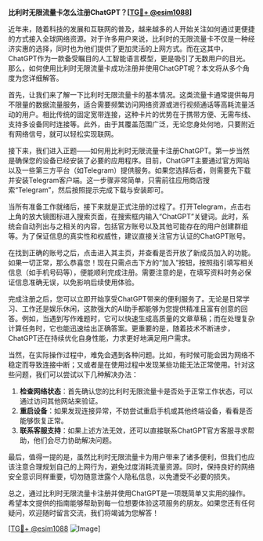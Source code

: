 **比利时无限流量卡怎么注册ChatGPT？[[TG💪+ @esim1088](https://t.me/s/esim1088)]**

近年来，随着科技的发展和互联网的普及，越来越多的人开始关注如何通过更便捷的方式接入全球网络资源。对于许多用户来说，比利时的无限流量卡不仅是一种经济实惠的选择，同时也为他们提供了更加灵活的上网方式。而在这其中，ChatGPT作为一款备受瞩目的人工智能语言模型，更是吸引了无数用户的目光。那么，如何使用比利时无限流量卡成功注册并使用ChatGPT呢？本文将从多个角度为您详细解答。

首先，让我们来了解一下比利时无限流量卡的基本情况。这类流量卡通常提供每月不限量的数据流量服务，适合需要频繁访问网络资源或进行视频通话等高耗流量活动的用户。相比传统的固定宽带连接，这种卡片的优势在于携带方便、无需布线、支持多设备同时连接等。此外，由于其覆盖范围广泛，无论您身处何地，只要附近有网络信号，就可以轻松实现联网。

接下来，我们进入正题——如何用比利时无限流量卡注册ChatGPT。第一步当然是确保您的设备已经安装了必要的应用程序。目前，ChatGPT主要通过官方网站以及一些第三方平台（如Telegram）提供服务。如果您选择后者，则需要先下载并安装Telegram客户端。这一步骤非常简单，只需前往应用商店搜索“Telegram”，然后按照提示完成下载与安装即可。

当所有准备工作就绪后，接下来就是正式注册的过程了。打开Telegram，点击右上角的放大镜图标进入搜索页面，在搜索框内输入“ChatGPT”关键词。此时，系统会自动列出与之相关的内容，包括官方账号以及其他可能存在的用户创建群组等。为了保证信息的真实性和权威性，建议直接关注官方认证的ChatGPT账号。

在找到正确的账号之后，点击进入其主页，并查看是否开放了新成员加入的功能。如果一切正常，那么恭喜您！现在只需点击下方的“加入”按钮，按照指引填写相关信息（如手机号码等），便能顺利完成注册。需要注意的是，在填写资料时务必保证信息准确无误，以免影响后续使用体验。

完成注册之后，您可以立即开始享受ChatGPT带来的便利服务了。无论是日常学习、工作还是娱乐休闲，这款强大的AI助手都能够为您提供精准且富有创意的回答。例如，当遇到写作难题时，它可以快速生成高质量的文章草稿；而在处理复杂计算任务时，它也能迅速给出正确答案。更重要的是，随着技术不断进步，ChatGPT还在持续优化自身性能，力求更好地满足用户需求。

当然，在实际操作过程中，难免会遇到各种问题。比如，有时候可能会因为网络不稳定而导致连接中断；又或者是在使用过程中发现某些功能无法正常使用。针对这些问题，我们可以尝试以下几种解决办法：

1. **检查网络状态**：首先确认您的比利时无限流量卡是否处于正常工作状态，可以通过访问其他网站来验证。
2. **重启设备**：如果发现连接异常，不妨尝试重启手机或其他终端设备，看看是否能够恢复正常。
3. **联系客服支持**：如果上述方法无效，还可以直接联系ChatGPT官方客服寻求帮助，他们会尽力协助解决问题。

最后，值得一提的是，虽然比利时无限流量卡为用户带来了诸多便利，但我们也应该注意合理规划自己的上网行为，避免过度消耗流量资源。同时，保持良好的网络安全意识同样重要，切勿随意泄露个人隐私信息，以免遭受不必要的损失。

总之，通过比利时无限流量卡注册并使用ChatGPT是一项既简单又实用的操作。希望本文提供的指南能够帮助到每一位想要体验这项服务的朋友。如果您还有任何疑问，欢迎随时留言交流，我们将竭诚为您解答！

[[TG💪+ @esim1088](https://t.me/s/esim1088) ![Image](https://i.postimg.cc/4NQfJmqS/Snipaste-2025-05-13-00-14-12.png)]